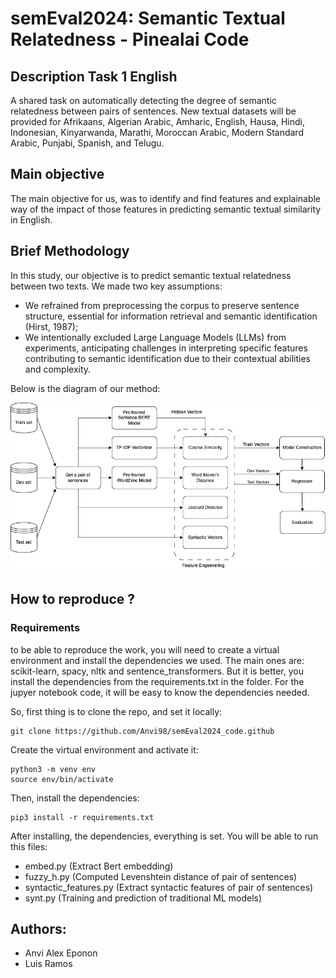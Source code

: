 # semEval2024: Semantic Textual Relatedness - Pinealai Code 
## Description Task 1 English
A shared task on automatically detecting the degree of semantic relatedness between pairs of sentences. New textual datasets will be provided for Afrikaans, Algerian Arabic, Amharic, English, Hausa, Hindi, Indonesian, Kinyarwanda, Marathi, Moroccan Arabic, Modern Standard Arabic, Punjabi, Spanish, and Telugu. 

## Main objective
The main objective for us, was to identify and find features and explainable way of the impact of those features in predicting semantic textual similarity in English.

## Brief Methodology
In this study, our objective is to predict semantic textual relatedness between two texts. We made
two key assumptions:
- We refrained from preprocessing the corpus to preserve sentence structure, essential for information retrieval and semantic identification (Hirst, 1987);
- We intentionally excluded Large Language Models (LLMs) from experiments, anticipating challenges in interpreting specific features contributing to semantic identification due to their contextual abilities and complexity.

Below is the diagram of our method:

![Diagram of Pinealai Methodology](Method-STR.png "Pinealai Methodology")

## How to reproduce ?
### Requirements
to be able to reproduce the work, you will need to create a virtual environment and install the dependencies we  used. The main ones are: scikit-learn, spacy, nltk and sentence_transformers. But it is better, you install the dependencies from the requirements.txt in the folder. For the jupyer notebook code, it will be easy to know the dependencies needed.

So, first thing is to clone the repo, and set it locally:
``` 
git clone https://github.com/Anvi98/semEval2024_code.github 
```
Create the virtual environment and activate it:
``` 
python3 -m venv env 
source env/bin/activate
``` 
Then, install the dependencies:
``` 
pip3 install -r requirements.txt
``` 
After installing, the dependencies, everything is set. You will be able to run this files:
- embed.py (Extract Bert embedding)
- fuzzy_h.py (Computed Levenshtein distance of pair of sentences)
- syntactic_features.py (Extract syntactic features of pair of sentences)
- synt.py (Training and prediction of traditional ML models)


## Authors:
- Anvi Alex Eponon
- Luis Ramos
